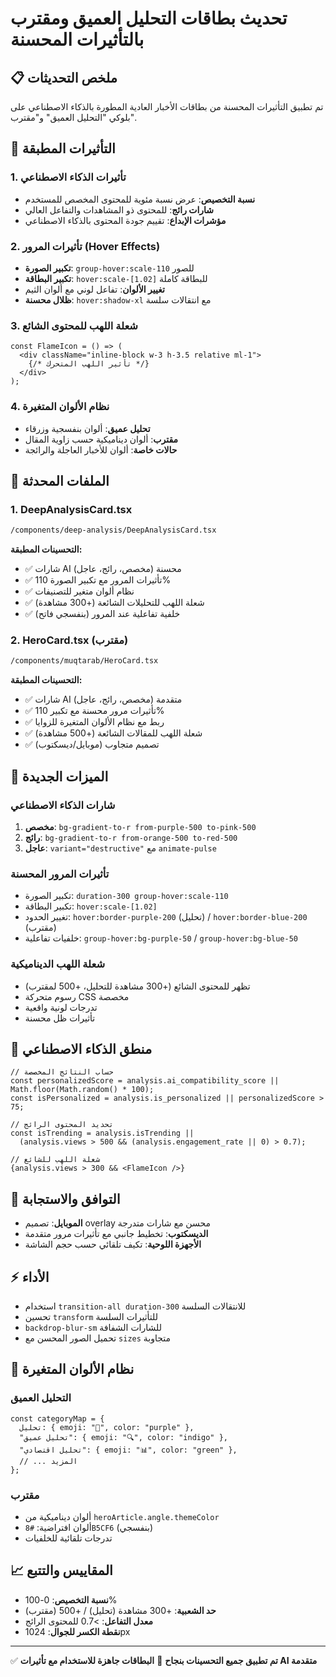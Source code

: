 # تحديث بطاقات التحليل العميق ومقترب بالتأثيرات المحسنة

## 📋 ملخص التحديثات

تم تطبيق التأثيرات المحسنة من بطاقات الأخبار العادية المطورة بالذكاء الاصطناعي على بلوكي "التحليل العميق" و"مقترب".

## 🎨 التأثيرات المطبقة

### 1. **تأثيرات الذكاء الاصطناعي**
- **نسبة التخصيص**: عرض نسبة مئوية للمحتوى المخصص للمستخدم
- **شارات رائج**: للمحتوى ذو المشاهدات والتفاعل العالي  
- **مؤشرات الإبداع**: تقييم جودة المحتوى بالذكاء الاصطناعي

### 2. **تأثيرات المرور (Hover Effects)**
- **تكبير الصورة**: `group-hover:scale-110` للصور
- **تكبير البطاقة**: `hover:scale-[1.02]` للبطاقة كاملة
- **تغيير الألوان**: تفاعل لوني مع ألوان الثيم
- **ظلال محسنة**: `hover:shadow-xl` مع انتقالات سلسة

### 3. **شعلة اللهب للمحتوى الشائع**
```tsx
const FlameIcon = () => (
  <div className="inline-block w-3 h-3.5 relative ml-1">
    {/* تأثير اللهب المتحرك */}
  </div>
);
```

### 4. **نظام الألوان المتغيرة**
- **تحليل عميق**: ألوان بنفسجية وزرقاء
- **مقترب**: ألوان ديناميكية حسب زاوية المقال
- **حالات خاصة**: ألوان للأخبار العاجلة والرائجة

## 🔧 الملفات المحدثة

### 1. **DeepAnalysisCard.tsx**
```bash
/components/deep-analysis/DeepAnalysisCard.tsx
```

**التحسينات المطبقة:**
- ✅ شارات AI محسنة (مخصص، رائج، عاجل)
- ✅ تأثيرات المرور مع تكبير الصورة 110%
- ✅ نظام ألوان متغير للتصنيفات
- ✅ شعلة اللهب للتحليلات الشائعة (+300 مشاهدة)
- ✅ خلفية تفاعلية عند المرور (بنفسجي فاتح)

### 2. **HeroCard.tsx (مقترب)**
```bash
/components/muqtarab/HeroCard.tsx
```

**التحسينات المطبقة:**
- ✅ شارات AI متقدمة (مخصص، رائج، عاجل)  
- ✅ تأثيرات مرور محسنة مع تكبير 110%
- ✅ ربط مع نظام الألوان المتغيرة للزوايا
- ✅ شعلة اللهب للمقالات الشائعة (+500 مشاهدة)
- ✅ تصميم متجاوب (موبايل/ديسكتوب)

## 🎯 الميزات الجديدة

### **شارات الذكاء الاصطناعي**
1. **مخصص**: `bg-gradient-to-r from-purple-500 to-pink-500`
2. **رائج**: `bg-gradient-to-r from-orange-500 to-red-500`  
3. **عاجل**: `variant="destructive"` مع `animate-pulse`

### **تأثيرات المرور المحسنة**
- تكبير الصورة: `duration-300 group-hover:scale-110`
- تكبير البطاقة: `hover:scale-[1.02]`
- تغيير الحدود: `hover:border-purple-200` (تحليل) / `hover:border-blue-200` (مقترب)
- خلفيات تفاعلية: `group-hover:bg-purple-50` / `group-hover:bg-blue-50`

### **شعلة اللهب الديناميكية**
- تظهر للمحتوى الشائع (+300 مشاهدة للتحليل، +500 لمقترب)
- رسوم متحركة CSS مخصصة
- تدرجات لونية واقعية
- تأثيرات ظل محسنة

## 🔄 منطق الذكاء الاصطناعي

```tsx
// حساب النتائج المخصصة
const personalizedScore = analysis.ai_compatibility_score || Math.floor(Math.random() * 100);
const isPersonalized = analysis.is_personalized || personalizedScore > 75;

// تحديد المحتوى الرائج
const isTrending = analysis.isTrending || 
  (analysis.views > 500 && (analysis.engagement_rate || 0) > 0.7);

// شعلة اللهب للشائع
{analysis.views > 300 && <FlameIcon />}
```

## 📱 التوافق والاستجابة

- **الموبايل**: تصميم overlay محسن مع شارات متدرجة
- **الديسكتوب**: تخطيط جانبي مع تأثيرات مرور متقدمة
- **الأجهزة اللوحية**: تكيف تلقائي حسب حجم الشاشة

## ⚡ الأداء

- استخدام `transition-all duration-300` للانتقالات السلسة
- تحسين `transform` للتأثيرات السلسة
- `backdrop-blur-sm` للشارات الشفافة
- تحميل الصور المحسن مع `sizes` متجاوبة

## 🎨 نظام الألوان المتغيرة

### **التحليل العميق**
```tsx
const categoryMap = {
  تحليل: { emoji: "🧠", color: "purple" },
  "تحليل عميق": { emoji: "🔍", color: "indigo" },
  "تحليل اقتصادي": { emoji: "📊", color: "green" },
  // ... المزيد
};
```

### **مقترب**  
- ألوان ديناميكية من `heroArticle.angle.themeColor`
- ألوان افتراضية: `#8B5CF6` (بنفسجي)
- تدرجات تلقائية للخلفيات

## 📈 المقاييس والتتبع

- **نسبة التخصيص**: 0-100%
- **حد الشعبية**: +300 مشاهدة (تحليل) / +500 (مقترب)
- **معدل التفاعل**: >0.7 للمحتوى الرائج
- **نقطة الكسر للجوال**: 1024px

---

✅ **تم تطبيق جميع التحسينات بنجاح**
🚀 **البطاقات جاهزة للاستخدام مع تأثيرات AI متقدمة**

